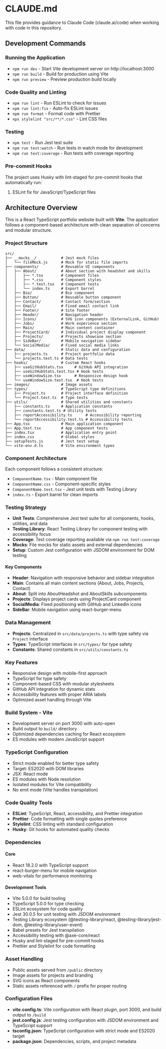 # CLAUDE.md

This file provides guidance to Claude Code (claude.ai/code) when working with code in this repository.

## Development Commands

### Running the Application

- `npm run dev` - Start Vite development server on http://localhost:3000
- `npm run build` - Build for production using Vite
- `npm run preview` - Preview production build locally

### Code Quality and Linting

- `npm run lint` - Run ESLint to check for issues
- `npm run lint:fix` - Auto-fix ESLint issues
- `npm run format` - Format code with Prettier
- `npx stylelint "src/**/*.css"` - Lint CSS files

### Testing

- `npm test` - Run Jest test suite
- `npm run test:watch` - Run tests in watch mode for development
- `npm run test:coverage` - Run tests with coverage reporting

### Pre-commit Hooks

The project uses Husky with lint-staged for pre-commit hooks that automatically run:

1. ESLint fix for JavaScript/TypeScript files

## Architecture Overview

This is a React TypeScript portfolio website built with **Vite**. The application follows a component-based architecture with clean separation of concerns and modular structure.

### Project Structure

```
src/
├── __mocks__/           # Jest mock files
│   └── fileMock.js      # Mock for static file imports
├── components/          # Reusable UI components
│   ├── About/           # About section with headshot and skills
│   │   ├── *.tsx        # Component files
│   │   ├── *.css        # Component styles
│   │   ├── *.test.tsx   # Component tests
│   │   └── index.ts     # Export barrel
│   ├── Bio/             # Bio component
│   ├── Button/          # Reusable button component
│   ├── Contact/         # Contact form/section
│   ├── Email/           # Fixed email contact link
│   ├── Footer/          # Site footer
│   ├── Header/          # Navigation header
│   ├── Icons/           # SVG icon components (ExternalLink, GitHub)
│   ├── Jobs/            # Work experience section
│   ├── Main/            # Main content container
│   ├── ProjectCard/     # Individual project display component
│   ├── Projects/        # Projects showcase section
│   ├── SideBar/         # Mobile navigation sidebar
│   └── SocialMedia/     # Fixed social media links
├── data/                # Static data and configuration
│   ├── projects.ts      # Project portfolio data
│   └── projects.test.ts # Data tests
├── hooks/               # Custom React hooks
│   ├── useGitHubStats.tsx     # GitHub API integration
│   ├── useGitHubStats.test.tsx # Hook tests
│   ├── useWindowSize.tsx      # Responsive design hook
│   └── useWindowSize.test.tsx  # Hook tests
├── images/              # Image assets
├── types/               # TypeScript type definitions
│   ├── Project.ts       # Project interface definition
│   └── Project.test.ts  # Type tests
├── utils/               # Shared utilities and constants
│   ├── constants.ts     # Application constants
│   ├── constants.test.ts # Utility tests
│   ├── reportAccessibility.ts      # Accessibility reporting
│   └── reportAccessibility.test.ts # Accessibility tests
├── App.tsx              # Main application component
├── App.test.tsx         # App component tests
├── index.tsx            # Application entry point
├── index.css            # Global styles
├── setupTests.js        # Jest test setup
└── vite-env.d.ts        # Vite environment types
```

### Component Architecture

Each component follows a consistent structure:

- `ComponentName.tsx` - Main component file
- `ComponentName.css` - Component-specific styles
- `ComponentName.test.tsx` - Jest unit tests with Testing Library
- `index.ts` - Export barrel for clean imports

### Testing Strategy

- **Unit Tests**: Comprehensive Jest test suite for all components, hooks, utilities, and data
- **Testing Library**: React Testing Library for component testing with accessibility focus
- **Coverage**: Test coverage reporting available via `npm run test:coverage`
- **Mocks**: File mocks for static assets and external dependencies
- **Setup**: Custom Jest configuration with JSDOM environment for DOM testing

#### Key Components

- **Header**: Navigation with responsive behavior and sidebar integration
- **Main**: Contains all main content sections (About, Jobs, Projects, Contact)
- **About**: Split into AboutHeadshot and AboutSkills subcomponents
- **Projects**: Displays project cards using ProjectCard component
- **SocialMedia**: Fixed positioning with GitHub and LinkedIn icons
- **SideBar**: Mobile navigation using react-burger-menu

### Data Management

- **Projects**: Centralized in `src/data/projects.ts` with type safety via `Project` interface
- **Types**: TypeScript interfaces in `src/types/` for type safety
- **Constants**: Shared constants in `src/utils/constants.ts`

### Key Features

- Responsive design with mobile-first approach
- TypeScript for type safety
- Component-based CSS with modular stylesheets
- GitHub API integration for dynamic stats
- Accessibility features with proper ARIA labels
- Optimized asset handling through Vite

### Build System - Vite

- Development server on port 3000 with auto-open
- Build output to `build/` directory
- Optimized dependencies caching for React ecosystem
- ES modules with modern JavaScript support

### TypeScript Configuration

- Strict mode enabled for better type safety
- Target: ES2020 with DOM libraries
- JSX: React mode
- ES modules with Node resolution
- Isolated modules for Vite compatibility
- No emit mode (Vite handles transpilation)

### Code Quality Tools

- **ESLint**: TypeScript, React, accessibility, and Prettier integration
- **Prettier**: Code formatting with single quotes preference
- **Stylelint**: CSS linting with standard configuration
- **Husky**: Git hooks for automated quality checks

### Dependencies

#### Core

- React 18.2.0 with TypeScript support
- react-burger-menu for mobile navigation
- web-vitals for performance monitoring

#### Development Tools

- Vite 5.0.0 for build tooling
- TypeScript 5.0.0 for type checking
- ESLint ecosystem for code quality
- Jest 30.0.5 for unit testing with JSDOM environment
- Testing Library ecosystem (@testing-library/react, @testing-library/jest-dom, @testing-library/user-event)
- Babel presets for Jest transpilation
- Accessibility testing with @axe-core/react
- Husky and lint-staged for pre-commit hooks
- Prettier and Stylelint for code formatting

### Asset Handling

- Public assets served from `/public` directory
- Image assets for projects and branding
- SVG icons as React components
- Static assets referenced with `/` prefix for proper routing

### Configuration Files

- **vite.config.ts**: Vite configuration with React plugin, port 3000, and build output to `/build`
- **jest.config.js**: Jest testing configuration with JSDOM environment and TypeScript support
- **tsconfig.json**: TypeScript configuration with strict mode and ES2020 target
- **package.json**: Dependencies, scripts, and project metadata
